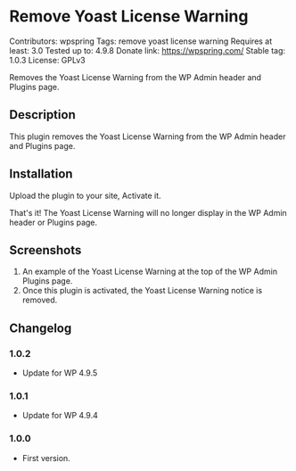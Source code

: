# Remove Yoast License Warning
Contributors: wpspring
Tags: remove yoast license warning
Requires at least: 3.0
Tested up to: 4.9.8
Donate link: https://wpspring.com/
Stable tag: 1.0.3
License: GPLv3

Removes the Yoast License Warning from the WP Admin header and Plugins page.

## Description

This plugin removes the Yoast License Warning from the WP Admin header and Plugins page.

## Installation

Upload the plugin to your site, Activate it.

That's it! The Yoast License Warning will no longer display in the WP Admin header or Plugins page.

## Screenshots

1. An example of the Yoast License Warning at the top of the WP Admin Plugins page.
2. Once this plugin is activated, the Yoast License Warning notice is removed.

## Changelog

### 1.0.2
* Update for WP 4.9.5

### 1.0.1
* Update for WP 4.9.4

### 1.0.0
* First version.

